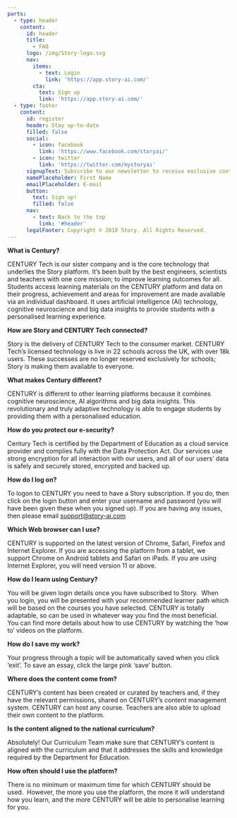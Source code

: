 ```yaml
---
parts:
  - type: header
    content:
      id: header
      title:
        - FAQ
      logo: /img/Story-logo.svg
      nav:
        items:
          - text: Login
            link: 'https://app.story-ai.com/'
        cta:
          text: Sign up
          link: 'https://app.story-ai.com/'
  - type: footer
    content:
      id: register
      header: Stay up-to-date
      filled: false
      social:
        - icon: facebook
          link: 'https://www.facebook.com/storyai/'
        - icon: twitter
          link: 'https://twitter.com/mystoryai'
      signupText: Subscribe to our newsletter to receive exclusive content.
      namePlaceholder: First Name
      emailPlaceholder: E-mail
      button:
        text: Sign up!
        filled: false
      nav:
        - text: Back to the top
          link: '#header'
      legalFooter: Copyright © 2018 Story. All Rights Reserved.
---
```


**What is Century?**

CENTURY Tech is our sister company and is the core technology that underlies the Story platform. It’s been built by the best engineers, scientists and teachers with one core mission; to improve learning outcomes for all. Students access learning materials on the CENTURY platform and data on their progress, achievement and areas for improvement are made available via an individual dashboard. It uses artificial intelligence (AI) technology, cognitive neuroscience and big data insights to provide students with a personalised learning experience.

**How are Story and CENTURY Tech connected?**

Story is the delivery of CENTURY Tech to the consumer market. CENTURY Tech’s licensed technology is live in 22 schools across the UK, with over 18k users. These successes are no longer reserved exclusively for schools; Story is making them available to everyone.

**What makes Century different?**

CENTURY is different to other learning platforms because it combines cognitive neuroscience, AI algorithms and big data insights. This revolutionary and truly adaptive technology is able to engage students by providing them with a personalised education.

**How do you protect our e-security?**

Century Tech is certified by the Department of Education as a cloud service provider and complies fully with the Data Protection Act. Our services use strong encryption for all interaction with our users, and all of our users’ data is safely and securely stored, encrypted and backed up.

**How do I log on?**

To logon to CENTURY you need to have a Story subscription. If you do, then click on the login button and enter your username and password (you will have been given these when you signed up). If you are having any issues, then please email support@story-ai.com

**Which Web browser can I use?**

CENTURY is supported on the latest version of Chrome, Safari, Firefox and Internet Explorer. If you are accessing the platform from a tablet, we support Chrome on Android tablets and Safari on iPads. If you are using Internet Explorer, you will need version 11 or above.

**How do I learn using Century?**

You will be given login details once you have subscribed to Story.  When you login, you will be presented with your recommended learner path which will be based on the courses you have selected. CENTURY is totally adaptable, so can be used in whatever way you find the most beneficial. You can find more details about how to use CENTURY by watching the ‘how to’ videos on the platform.

**How do I save my work?**

Your progress through a topic will be automatically saved when you click ‘exit’. To save an essay, click the large pink ‘save’ button.

**Where does the content come from?**

CENTURY’s content has been created or curated by teachers and, if they have the relevant permissions, shared on CENTURY’s content management system. CENTURY can host any course. Teachers are also able to upload their own content to the platform.

**Is the content aligned to the national curriculum?**

Absolutely! Our Curriculum Team make sure that CENTURY’s content is aligned with the curriculum and that it addresses the skills and knowledge required by the Department for Education.

**How often should I use the platform?**

There is no minimum or maximum time for which CENTURY should be used.  However, the more you use the platform, the more it will understand how you learn, and the more CENTURY will be able to personalise learning for you.